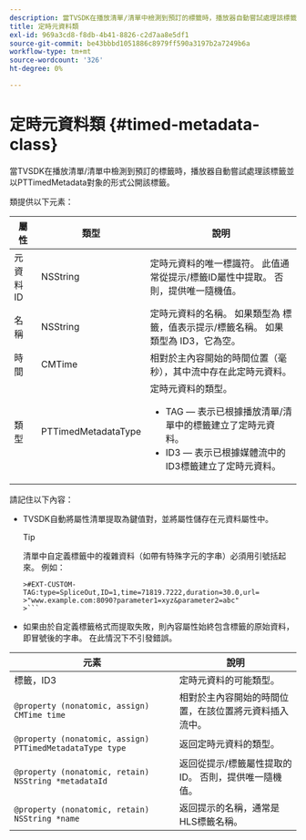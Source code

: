```yaml
---
description: 當TVSDK在播放清單/清單中檢測到預訂的標籤時，播放器自動嘗試處理該標籤並以PTTimedMetadata對象的形式公開該標籤。
title: 定時元資料類
exl-id: 969a3cd8-f8db-4b41-8826-c2d7aa8e5df1
source-git-commit: be43bbbd1051886c8979ff590a3197b2a7249b6a
workflow-type: tm+mt
source-wordcount: '326'
ht-degree: 0%

---
```


# 定時元資料類 {#timed-metadata-class}

當TVSDK在播放清單/清單中檢測到預訂的標籤時，播放器自動嘗試處理該標籤並以PTTimedMetadata對象的形式公開該標籤。

類提供以下元素：

<table id="table_FFC56AC5B1E04DA99C9309C0223ABA90"> 
 <thead> 
  <tr> 
   <th colname="col1" class="entry"><b>屬性</b></th> 
   <th colname="col02" class="entry"><b>類型</b> </th> 
   <th colname="col2" class="entry"><b>說明</b></th> 
  </tr>
 </thead>
 <tbody> 
  <tr> 
   <td colname="col1"> <span class="codeph"> 元資料ID</span> </td> 
   <td colname="col02"><span class="codeph"> NSString</span> </td> 
   <td colname="col2"> 定時元資料的唯一標識符。 此值通常從提示/標籤ID屬性中提取。 否則，提供唯一隨機值。 </td> 
  </tr> 
  <tr> 
   <td colname="col1"><span class="codeph"> 名稱</span> </td> 
   <td colname="col02"><span class="codeph"> NSString</span></td> 
   <td colname="col2"> 定時元資料的名稱。 如果類型為 <span class="codeph"> 標籤</span>，值表示提示/標籤名稱。 如果類型為 <span class="codeph"> ID3</span>，它為空。 </td> 
  </tr> 
  <tr> 
   <td colname="col1"><span class="codeph"> 時間</span> </td> 
   <td colname="col02"><span class="codeph"> CMTime</span></td> 
   <td colname="col2"> 相對於主內容開始的時間位置（毫秒），其中流中存在此定時元資料。 </td> 
  </tr> 
  <tr> 
   <td colname="col1"><span class="codeph"> 類型</span> </td> 
   <td colname="col02"> <span class="codeph"> PTTimedMetadataType</span></td> 
   <td colname="col2">定時元資料的類型。 
    <ul id="ul_70FBFB33E9F846D8B38592560CCE9560"> 
     <li id="li_739D30561BFB4D9B97DF212E4880BA2C">TAG — 表示已根據播放清單/清單中的標籤建立了定時元資料。 </li> 
     <li id="li_E785E1DEF1CC4D9DBE7764E5D05EFAFC">ID3 — 表示已根據媒體流中的ID3標籤建立了定時元資料。 </li> 
    </ul> </td> 
  </tr> 
 </tbody> 
</table>

<!--<a id="section_737CC47997F74F80A3C5C6171ADE120E"></a>-->

請記住以下內容：

* TVSDK自動將屬性清單提取為鍵值對，並將屬性儲存在元資料屬性中。

   >[!TIP]
   >
   >清單中自定義標籤中的複雜資料（如帶有特殊字元的字串）必須用引號括起來。 例如：
   >
   >
   ```
   >#EXT-CUSTOM-TAG:type=SpliceOut,ID=1,time=71819.7222,duration=30.0,url=
   >"www.example.com:8090?parameter1=xyz&parameter2=abc"
   >```

* 如果由於自定義標籤格式而提取失敗，則內容屬性始終包含標籤的原始資料，即冒號後的字串。 在此情況下不引發錯誤。

| **元素** | **說明** |
|---|---|
| 標籤，ID3 | 定時元資料的可能類型。 |
| `@property (nonatomic, assign) CMTime time` | 相對於主內容開始的時間位置，在該位置將元資料插入流中。 |
| `@property (nonatomic, assign) PTTimedMetadataType type` | 返回定時元資料的類型。 |
| `@property (nonatomic, retain) NSString *metadataId` | 返回從提示/標籤屬性提取的ID。 否則，提供唯一隨機值。 |
| `@property (nonatomic, retain) NSString *name` | 返回提示的名稱，通常是HLS標籤名稱。 |
